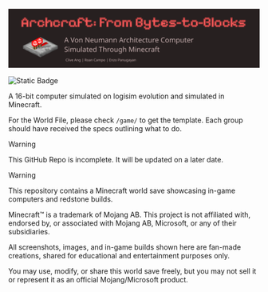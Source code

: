 ![title](./README/Title.png)

![Static Badge](https://img.shields.io/badge/AY2425--T3-CSARCH2-red)

A 16-bit computer simulated on logisim evolution and simulated in Minecraft.

For the World File, please check `/game/` to get the template. Each group should have received the specs outlining what to do.
 
> [!warning]
> This GitHub Repo is incomplete. It will be updated on a later date.

> [!warning]
> This repository contains a Minecraft world save showcasing in-game computers and redstone builds.
>
> Minecraft™ is a trademark of Mojang AB. This project is not affiliated with, endorsed by, or associated with Mojang AB, Microsoft, or any of their subsidiaries.
>
> All screenshots, images, and in-game builds shown here are fan-made creations, shared for educational and entertainment purposes only.
>
> You may use, modify, or share this world save freely, but you may not sell it or represent it as an official Mojang/Microsoft product.
